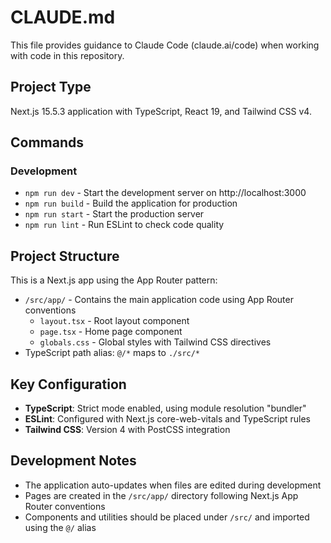 # CLAUDE.md

This file provides guidance to Claude Code (claude.ai/code) when working with code in this repository.

## Project Type
Next.js 15.5.3 application with TypeScript, React 19, and Tailwind CSS v4.

## Commands

### Development
- `npm run dev` - Start the development server on http://localhost:3000
- `npm run build` - Build the application for production
- `npm run start` - Start the production server
- `npm run lint` - Run ESLint to check code quality

## Project Structure

This is a Next.js app using the App Router pattern:
- `/src/app/` - Contains the main application code using App Router conventions
  - `layout.tsx` - Root layout component
  - `page.tsx` - Home page component
  - `globals.css` - Global styles with Tailwind CSS directives
- TypeScript path alias: `@/*` maps to `./src/*`

## Key Configuration

- **TypeScript**: Strict mode enabled, using module resolution "bundler"
- **ESLint**: Configured with Next.js core-web-vitals and TypeScript rules
- **Tailwind CSS**: Version 4 with PostCSS integration

## Development Notes

- The application auto-updates when files are edited during development
- Pages are created in the `/src/app/` directory following Next.js App Router conventions
- Components and utilities should be placed under `/src/` and imported using the `@/` alias